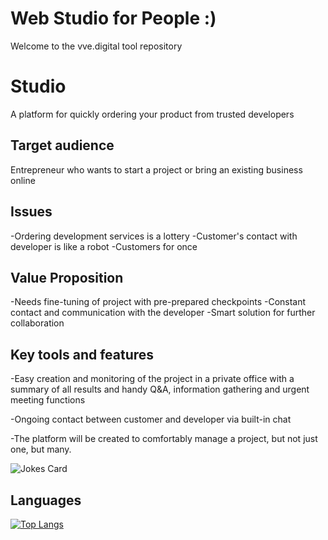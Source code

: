 # Web Studio for People :)

Welcome to the vve.digital tool repository

# Studio

A platform for quickly ordering your product from trusted developers

## Target audience

Entrepreneur who wants to start a project or bring an existing business online

## Issues

-Ordering development services is a lottery
-Customer's contact with developer is like a robot
-Customers for once

## Value Proposition

-Needs fine-tuning of project with pre-prepared checkpoints
-Constant contact and communication with the developer
-Smart solution for further collaboration

## Key tools and features

-Easy creation and monitoring of the project in a private office with a summary of all results and handy Q&A, information gathering and urgent meeting functions

-Ongoing contact between customer and developer via built-in chat

-The platform will be created to comfortably manage a project, but not just one, but many.

![Jokes Card](https://readme-jokes.vercel.app/api)

## Languages
[![Top Langs](https://github-readme-stats.vercel.app/api/top-langs/?username=anuraghazra&layout=compact)](https://github.com/anuraghazra/github-readme-stats)
